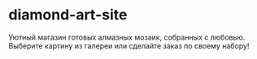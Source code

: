 # diamond-art-site
Уютный магазин готовых алмазных мозаик, собранных с любовью. Выберите картину из галереи или сделайте заказ по своему набору!
